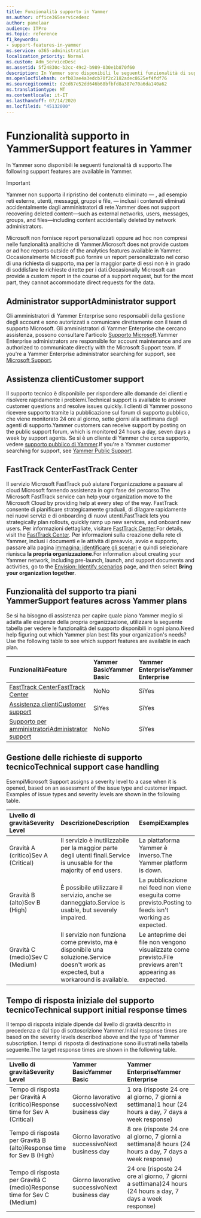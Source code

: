 ```yaml
---
title: Funzionalità supporto in Yammer
ms.author: office365servicedesc
author: pamelaar
audience: ITPro
ms.topic: reference
f1_keywords:
- support-features-in-yammer
ms.service: o365-administration
localization_priority: Normal
ms.custom: Adm_ServiceDesc
ms.assetid: 5f24830c-b2cc-49c2-b989-030e1b870f60
description: In Yammer sono disponibili le seguenti funzionalità di supporto.
ms.openlocfilehash: cefb03ae4a3edcb70f2c2182adec8625ef4fdf76
ms.sourcegitcommit: d2cd67e52dd646b68bfbfd8a387e70a6da140a62
ms.translationtype: MT
ms.contentlocale: it-IT
ms.lasthandoff: 07/14/2020
ms.locfileid: "45132000"
---
```

# <a name="support-features-in-yammer"></a><span data-ttu-id="d1f2a-103">Funzionalità supporto in Yammer</span><span class="sxs-lookup"><span data-stu-id="d1f2a-103">Support features in Yammer</span></span>

<span data-ttu-id="d1f2a-104">In Yammer sono disponibili le seguenti funzionalità di supporto.</span><span class="sxs-lookup"><span data-stu-id="d1f2a-104">The following support features are available in Yammer.</span></span>
  
> [!IMPORTANT]
> <span data-ttu-id="d1f2a-105">Yammer non supporta il ripristino del contenuto eliminato &mdash; , ad esempio reti esterne, utenti, messaggi, gruppi e file, &mdash; inclusi i contenuti eliminati accidentalmente dagli amministratori di rete.</span><span class="sxs-lookup"><span data-stu-id="d1f2a-105">Yammer does not support recovering deleted content&mdash;such as external networks, users, messages, groups, and files&mdash;including content accidentally deleted by network administrators.</span></span>
>
> <span data-ttu-id="d1f2a-106">Microsoft non fornisce report personalizzati oppure ad hoc non compresi nelle funzionalità analitiche di Yammer.</span><span class="sxs-lookup"><span data-stu-id="d1f2a-106">Microsoft does not provide custom or ad hoc reports outside of the analytics features available in Yammer.</span></span> <span data-ttu-id="d1f2a-107">Occasionalmente Microsoft può fornire un report personalizzato nel corso di una richiesta di supporto, ma per la maggior parte di essi non è in grado di soddisfare le richieste dirette per i dati.</span><span class="sxs-lookup"><span data-stu-id="d1f2a-107">Occasionally Microsoft can provide a custom report in the course of a support request, but for the most part, they cannot accommodate direct requests for the data.</span></span>

## <a name="administrator-support"></a><span data-ttu-id="d1f2a-108">Administrator support</span><span class="sxs-lookup"><span data-stu-id="d1f2a-108">Administrator support</span></span>

<span data-ttu-id="d1f2a-p102">Gli amministratori di Yammer Enterprise sono responsabili della gestione degli account e sono autorizzati a comunicare direttamente con il team di supporto Microsoft. Gli amministratori di Yammer Enterprise che cercano assistenza, possono consultare l'articolo [Supporto Microsoft](https://go.microsoft.com/fwlink/p/?LinkId=330922).</span><span class="sxs-lookup"><span data-stu-id="d1f2a-p102">Yammer Enterprise administrators are responsible for account maintenance and are authorized to communicate directly with the Microsoft Support team. If you're a Yammer Enterprise administrator searching for support, see [Microsoft Support](https://go.microsoft.com/fwlink/p/?LinkId=330922).</span></span>

## <a name="customer-support"></a><span data-ttu-id="d1f2a-111">Assistenza clienti</span><span class="sxs-lookup"><span data-stu-id="d1f2a-111">Customer support</span></span>

<span data-ttu-id="d1f2a-112">Il supporto tecnico è disponibile per rispondere alle domande dei clienti e risolvere rapidamente i problemi.</span><span class="sxs-lookup"><span data-stu-id="d1f2a-112">Technical support is available to answer customer questions and resolve issues quickly.</span></span> <span data-ttu-id="d1f2a-113">I clienti di Yammer possono ricevere supporto tramite la pubblicazione sul forum di supporto pubblico, che viene monitorato 24 ore al giorno, sette giorni alla settimana dagli agenti di supporto.</span><span class="sxs-lookup"><span data-stu-id="d1f2a-113">Yammer customers can receive support by posting on the public support forum, which is monitored 24 hours a day, seven days a week by support agents.</span></span> <span data-ttu-id="d1f2a-114">Se si è un cliente di Yammer che cerca supporto, vedere [supporto pubblico di Yammer](https://go.microsoft.com/fwlink/p/?LinkId=330921).</span><span class="sxs-lookup"><span data-stu-id="d1f2a-114">If you're a Yammer customer searching for support, see [Yammer Public Support](https://go.microsoft.com/fwlink/p/?LinkId=330921).</span></span>
   
## <a name="fasttrack-center"></a><span data-ttu-id="d1f2a-115">FastTrack Center</span><span class="sxs-lookup"><span data-stu-id="d1f2a-115">FastTrack Center</span></span>

<span data-ttu-id="d1f2a-116">Il servizio Microsoft FastTrack può aiutare l'organizzazione a passare al cloud Microsoft fornendo assistenza in ogni fase del percorso.</span><span class="sxs-lookup"><span data-stu-id="d1f2a-116">The Microsoft FastTrack service can help your organization move to the Microsoft Cloud by providing help at every step of the way.</span></span> <span data-ttu-id="d1f2a-117">FastTrack consente di pianificare strategicamente graduali, di dilagare rapidamente nei nuovi servizi e di onboarding di nuovi utenti.</span><span class="sxs-lookup"><span data-stu-id="d1f2a-117">FastTrack lets you strategically plan rollouts, quickly ramp up new services, and onboard new users.</span></span> <span data-ttu-id="d1f2a-118">Per informazioni dettagliate, visitare [FastTrack Center](https://go.microsoft.com/fwlink/?LinkID=518597&amp;clcid=0x409).</span><span class="sxs-lookup"><span data-stu-id="d1f2a-118">For details, visit the [FastTrack Center](https://go.microsoft.com/fwlink/?LinkID=518597&amp;clcid=0x409).</span></span> <span data-ttu-id="d1f2a-119">Per informazioni sulla creazione della rete di Yammer, inclusi i documenti e le attività di preavvio, avvio e supporto, passare alla pagina [immagina: identificare gli scenari](https://fasttrack.microsoft.com/office/envision/identify-scenarios) e quindi selezionare riunisca **la propria organizzazione**.</span><span class="sxs-lookup"><span data-stu-id="d1f2a-119">For information about creating your Yammer network, including pre-launch, launch, and support documents and activities, go to the [Envision: Identify scenarios](https://fasttrack.microsoft.com/office/envision/identify-scenarios) page, and then select **Bring your organization together**.</span></span>

## <a name="support-features-across-yammer-plans"></a><span data-ttu-id="d1f2a-120">Funzionalità del supporto tra piani Yammer</span><span class="sxs-lookup"><span data-stu-id="d1f2a-120">Support features across Yammer plans</span></span>

<span data-ttu-id="d1f2a-p105">Se si ha bisogno di assistenza per capire quale piano Yammer meglio si adatta alle esigenze della propria organizzazione, utilizzare la seguente tabella per vedere le funzionalità del supporto disponibili in ogni piano.</span><span class="sxs-lookup"><span data-stu-id="d1f2a-p105">Need help figuring out which Yammer plan best fits your organization's needs? Use the following table to see which support features are available in each plan.</span></span>
  
|<span data-ttu-id="d1f2a-123">**Funzionalità**</span><span class="sxs-lookup"><span data-stu-id="d1f2a-123">**Feature**</span></span>|<span data-ttu-id="d1f2a-124">**Yammer Basic**</span><span class="sxs-lookup"><span data-stu-id="d1f2a-124">**Yammer Basic**</span></span>|<span data-ttu-id="d1f2a-125">**Yammer Enterprise**</span><span class="sxs-lookup"><span data-stu-id="d1f2a-125">**Yammer Enterprise**</span></span>|
|:-----|:-----|:-----|
|[<span data-ttu-id="d1f2a-126">FastTrack Center</span><span class="sxs-lookup"><span data-stu-id="d1f2a-126">FastTrack Center</span></span>](https://go.microsoft.com/fwlink/?LinkID=518597&amp;clcid=0x409) <br/> |<span data-ttu-id="d1f2a-127">No</span><span class="sxs-lookup"><span data-stu-id="d1f2a-127">No</span></span>  <br/> |<span data-ttu-id="d1f2a-128">Sì</span><span class="sxs-lookup"><span data-stu-id="d1f2a-128">Yes</span></span>  <br/> |
|[<span data-ttu-id="d1f2a-129">Assistenza clienti</span><span class="sxs-lookup"><span data-stu-id="d1f2a-129">Customer support</span></span>](support-features-in-yammer.md#customer-support) <br/> |<span data-ttu-id="d1f2a-130">Sì</span><span class="sxs-lookup"><span data-stu-id="d1f2a-130">Yes</span></span>  <br/> |<span data-ttu-id="d1f2a-131">Sì</span><span class="sxs-lookup"><span data-stu-id="d1f2a-131">Yes</span></span>  <br/> |
|[<span data-ttu-id="d1f2a-132">Supporto per amministratori</span><span class="sxs-lookup"><span data-stu-id="d1f2a-132">Administrator support</span></span>](support-features-in-yammer.md#administrator-support) <br/> |<span data-ttu-id="d1f2a-133">No</span><span class="sxs-lookup"><span data-stu-id="d1f2a-133">No</span></span>  <br/> |<span data-ttu-id="d1f2a-134">Sì</span><span class="sxs-lookup"><span data-stu-id="d1f2a-134">Yes</span></span>  <br/> |
 
## <a name="technical-support-case-handling"></a><span data-ttu-id="d1f2a-135">Gestione delle richieste di supporto tecnico</span><span class="sxs-lookup"><span data-stu-id="d1f2a-135">Technical support case handling</span></span>

<span data-ttu-id="d1f2a-p106">Esempi</span><span class="sxs-lookup"><span data-stu-id="d1f2a-p106">Microsoft Support assigns a severity level to a case when it is opened, based on an assessment of the issue type and customer impact. Examples of issue types and severity levels are shown in the following table.</span></span> 
  
|<span data-ttu-id="d1f2a-138">**Livello di gravità**</span><span class="sxs-lookup"><span data-stu-id="d1f2a-138">**Severity Level**</span></span>|<span data-ttu-id="d1f2a-139">**Descrizione**</span><span class="sxs-lookup"><span data-stu-id="d1f2a-139">**Description**</span></span>|<span data-ttu-id="d1f2a-140">**Esempi**</span><span class="sxs-lookup"><span data-stu-id="d1f2a-140">**Examples**</span></span>|
|:-----|:-----|:-----|
|<span data-ttu-id="d1f2a-141">Gravità A (critico)</span><span class="sxs-lookup"><span data-stu-id="d1f2a-141">Sev A (Critical)</span></span>  <br/> |<span data-ttu-id="d1f2a-142">Il servizio è inutilizzabile per la maggior parte degli utenti finali.</span><span class="sxs-lookup"><span data-stu-id="d1f2a-142">Service is unusable for the majority of end users.</span></span>  <br/> |<span data-ttu-id="d1f2a-143">La piattaforma Yammer è inverso.</span><span class="sxs-lookup"><span data-stu-id="d1f2a-143">The Yammer platform is down.</span></span>  <br/> |
|<span data-ttu-id="d1f2a-144">Gravità B (alto)</span><span class="sxs-lookup"><span data-stu-id="d1f2a-144">Sev B (High)</span></span>  <br/> |<span data-ttu-id="d1f2a-145">È possibile utilizzare il servizio, anche se danneggiato.</span><span class="sxs-lookup"><span data-stu-id="d1f2a-145">Service is usable, but severely impaired.</span></span>  <br/> |<span data-ttu-id="d1f2a-146">La pubblicazione nei feed non viene eseguita come previsto.</span><span class="sxs-lookup"><span data-stu-id="d1f2a-146">Posting to feeds isn't working as expected.</span></span>  <br/> |
|<span data-ttu-id="d1f2a-147">Gravità C (medio)</span><span class="sxs-lookup"><span data-stu-id="d1f2a-147">Sev C (Medium)</span></span>  <br/> |<span data-ttu-id="d1f2a-148">Il servizio non funziona come previsto, ma è disponibile una soluzione.</span><span class="sxs-lookup"><span data-stu-id="d1f2a-148">Service doesn't work as expected, but a workaround is available.</span></span>  <br/> |<span data-ttu-id="d1f2a-149">Le anteprime dei file non vengono visualizzate come previsto.</span><span class="sxs-lookup"><span data-stu-id="d1f2a-149">File previews aren't appearing as expected.</span></span>  <br/> |

## <a name="technical-support-initial-response-times"></a><span data-ttu-id="d1f2a-150">Tempo di risposta iniziale del supporto tecnico</span><span class="sxs-lookup"><span data-stu-id="d1f2a-150">Technical support initial response times</span></span>

<span data-ttu-id="d1f2a-151">Il tempo di risposta iniziale dipende dal livello di gravità descritto in precedenza e dal tipo di sottoscrizione Yammer.</span><span class="sxs-lookup"><span data-stu-id="d1f2a-151">Initial response times are based on the severity levels described above and the type of Yammer subscription.</span></span> <span data-ttu-id="d1f2a-152">I tempi di risposta di destinazione sono illustrati nella tabella seguente.</span><span class="sxs-lookup"><span data-stu-id="d1f2a-152">The target response times are shown in the following table.</span></span>
  
|<span data-ttu-id="d1f2a-153">**Livello di gravità**</span><span class="sxs-lookup"><span data-stu-id="d1f2a-153">**Severity Level**</span></span>|<span data-ttu-id="d1f2a-154">**Yammer Basic**</span><span class="sxs-lookup"><span data-stu-id="d1f2a-154">**Yammer Basic**</span></span>|<span data-ttu-id="d1f2a-155">**Yammer Enterprise**</span><span class="sxs-lookup"><span data-stu-id="d1f2a-155">**Yammer Enterprise**</span></span>|
|:-----|:-----|:-----|
|<span data-ttu-id="d1f2a-156">Tempo di risposta per Gravità A (critico)</span><span class="sxs-lookup"><span data-stu-id="d1f2a-156">Response time for Sev A (Critical)</span></span>  <br/> |<span data-ttu-id="d1f2a-157">Giorno lavorativo successivo</span><span class="sxs-lookup"><span data-stu-id="d1f2a-157">Next business day</span></span>  <br/> |<span data-ttu-id="d1f2a-158">1 ora (risposte 24 ore al giorno, 7 giorni a settimana)</span><span class="sxs-lookup"><span data-stu-id="d1f2a-158">1 hour (24 hours a day, 7 days a week response)</span></span>  <br/> |
|<span data-ttu-id="d1f2a-159">Tempo di risposta per Gravità B (alto)</span><span class="sxs-lookup"><span data-stu-id="d1f2a-159">Response time for Sev B (High)</span></span>  <br/> |<span data-ttu-id="d1f2a-160">Giorno lavorativo successivo</span><span class="sxs-lookup"><span data-stu-id="d1f2a-160">Next business day</span></span>  <br/> |<span data-ttu-id="d1f2a-161">8 ore (risposte 24 ore al giorno, 7 giorni a settimana)</span><span class="sxs-lookup"><span data-stu-id="d1f2a-161">8 hours (24 hours a day, 7 days a week response)</span></span>  <br/> |
|<span data-ttu-id="d1f2a-162">Tempo di risposta per Gravità C (medio)</span><span class="sxs-lookup"><span data-stu-id="d1f2a-162">Response time for Sev C (Medium)</span></span>  <br/> |<span data-ttu-id="d1f2a-163">Giorno lavorativo successivo</span><span class="sxs-lookup"><span data-stu-id="d1f2a-163">Next business day</span></span>  <br/> |<span data-ttu-id="d1f2a-164">24 ore (risposte 24 ore al giorno, 7 giorni a settimana)</span><span class="sxs-lookup"><span data-stu-id="d1f2a-164">24 hours (24 hours a day, 7 days a week response)</span></span>  <br/> |
